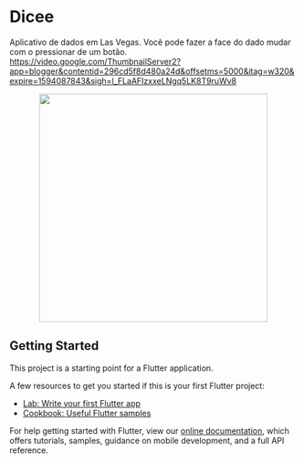 # Dicee

Aplicativo de dados em Las Vegas. Você pode fazer a face do dado mudar com o pressionar de um botão.
https://video.google.com/ThumbnailServer2?app=blogger&contentid=296cd5f8d480a24d&offsetms=5000&itag=w320&expire=1594087843&sigh=l_FLaAFIzxxeLNgq5LK8T9ruWv8

<div align="center">
    <img src="https://1.bp.blogspot.com/-uPsq9oDY3Hk/XwN1ffqDv2I/AAAAAAAASq4/XzS_GqjD-cARWqz1NnfySQIUY-B2rFpJACK4BGAsYHg/s535/Capture.JPG" width="400px"</img> 
</div>

## Getting Started

This project is a starting point for a Flutter application.

A few resources to get you started if this is your first Flutter project:

- [Lab: Write your first Flutter app](https://flutter.dev/docs/get-started/codelab)
- [Cookbook: Useful Flutter samples](https://flutter.dev/docs/cookbook)

For help getting started with Flutter, view our
[online documentation](https://flutter.dev/docs), which offers tutorials,
samples, guidance on mobile development, and a full API reference.
